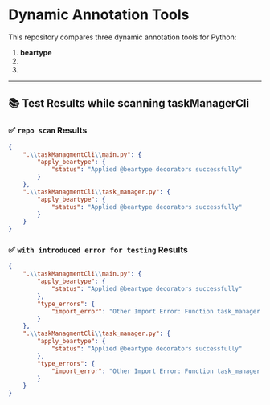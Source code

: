 # Dynamic Annotation Tools

This repository compares three dynamic annotation tools for Python:

1. **beartype**  
2.  
3. 

---

## 📚 Test Results while scanning taskManagerCli
### ✅ `repo scan` Results
```json
{
    ".\\taskManagmentCli\\main.py": {
        "apply_beartype": {
            "status": "Applied @beartype decorators successfully"
        }
    },
    ".\\taskManagmentCli\\task_manager.py": {
        "apply_beartype": {
            "status": "Applied @beartype decorators successfully"
        }
    }
}
```

### ✅ `with introduced error for testing` Results
```json
{
    ".\\taskManagmentCli\\main.py": {
        "apply_beartype": {
            "status": "Applied @beartype decorators successfully"
        },
        "type_errors": {
            "import_error": "Other Import Error: Function task_manager.add_number() parameter a='1' violates type hint <class 'int'>, as str '1' not instance of int."
        }
    },
    ".\\taskManagmentCli\\task_manager.py": {
        "apply_beartype": {
            "status": "Applied @beartype decorators successfully"
        },
        "type_errors": {
            "import_error": "Other Import Error: Function task_manager.add_number() parameter a='1' violates type hint <class 'int'>, as str '1' not instance of int."
        }
    }
}
```

